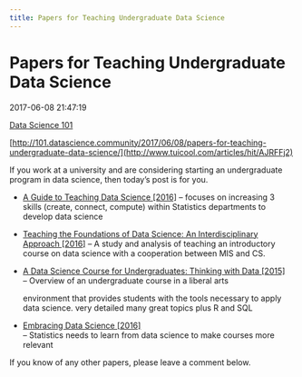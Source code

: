 ```yaml
---
title: Papers for Teaching Undergraduate Data Science
---
```


# Papers for Teaching Undergraduate Data Science

2017-06-08 21:47:19

[Data Science 101](http://www.tuicool.com/sites/eammyu)

[http://101.datascience.community/2017/06/08/papers-for-teaching-undergraduate-data-science/](http://www.tuicool.com/articles/hit/AJRFFj2)

If you work at a university and are considering starting an undergraduate program in data science, then today’s post is for you.

* [A Guide to Teaching Data Science \[2016\]](https://arxiv.org/ftp/arxiv/papers/1612/1612.07140.pdf)
  – focuses on increasing 3 skills \(create, connect, compute\) within Statistics departments to develop data science
* [Teaching the Foundations of Data Science: An Interdisciplinary Approach \[2016\]](https://arxiv.org/ftp/arxiv/papers/1512/1512.04456.pdf)
  – A study and analysis of teaching an introductory course on data science with a cooperation between MIS and CS.
* [A Data Science Course for Undergraduates: Thinking with Data \[2015\]](https://arxiv.org/pdf/1503.05570.pdf)  
  – Overview of an undergraduate course in a liberal arts

  environment that provides students with the tools necessary to apply data science. very detailed many great topics plus R and SQL

* [Embracing Data Science \[2016\]](https://arxiv.org/pdf/1607.00858.pdf)  
  – Statistics needs to learn from data science to make courses more relevant

If you know of any other papers, please leave a comment below.

